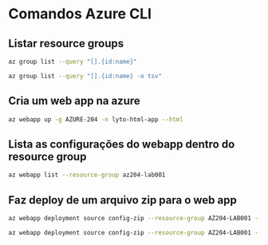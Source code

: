 # Comandos Azure CLI

## Listar resource groups

```bash
az group list --query "[].{id:name}"
```

```bash
az group list --query "[].{id:name} -o tsv"
```

## Cria um web app na azure

```bash
az webapp up -g AZURE-204 -n lyto-html-app --html
```

## Lista as configurações do webapp dentro do resource group

```bash
az webapp list --resource-group az204-lab001
```

## Faz deploy de um arquivo zip para o web app

```bash
az webapp deployment source config-zip --resource-group AZ204-LAB001 --src api.zip --name imgapitsousa001
```

```bash
az webapp deployment source config-zip --resource-group AZ204-LAB001 --src web.zip --name imgwebtsousa001
```
